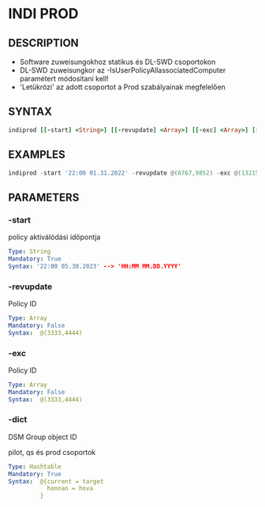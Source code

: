 # INDI PROD

## DESCRIPTION
+ Software zuweisungokhoz statikus és DL-SWD csoportokon
+ DL-SWD zuweisungkor az -IsUserPolicyAllassociatedComputer paramétert módosítani kell!
+ 'Letükrözi' az adott csoportot a Prod szabályainak megfelelően


## SYNTAX

```ruby
indiprod [[-start] <String>] [[-revupdate] <Array>] [[-exc] <Array>] [[-dict] <Hashtable>] 
```

## EXAMPLES

```powershell
indiprod -start '22:00 01.31.2022' -revupdate @(6767,9852) -exc @(13215,15644) -dict @{15616 = 864641}

```

## PARAMETERS

### -start
policy aktiválódási időpontja

```yaml
Type: String
Mandatory: True
Syntax: '22:00 05.30.2023' --> 'HH:MM MM.DD.YYYY'
```

### -revupdate
Policy ID 

```yaml
Type: Array
Mandatory: False
Syntax:  @(3333,4444)
```

### -exc
Policy ID 

```yaml
Type: Array
Mandatory: False
Syntax:  @(3333,4444)
```
### -dict
DSM Group object ID

pilot, qs és prod csoportok
```yaml
Type: Hashtable
Mandatory: True
Syntax:  @{current = target
           honnan = hova
         }
```
